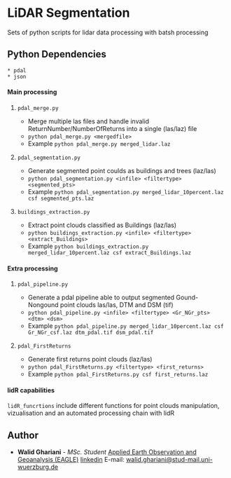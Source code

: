# LiDAR Segmentation

Sets of python scripts for lidar data processing with batsh processing 
## Python Dependencies
```
* pdal
* json 
```
#### Main processing 

1. `pdal_merge.py`
   * Merge multiple las files and handle invalid ReturnNumber/NumberOfReturns into a single (las/laz) file
   * `python pdal_merge.py <mergedfile>` 
   * Example `python pdal_merge.py merged_lidar.laz`

2. `pdal_segmentation.py`
   * Generate segmented point coulds as buildings and trees (laz/las)
   * `python pdal_segmentation.py <infile> <filtertype> <segmented_pts>` 
   * Example `python pdal_segmentation.py merged_lidar_10percent.laz csf segmented_pts.laz` 
 
3. `buildings_extraction.py`
   * Extract point clouds classified as Buildings (laz/las)
   * `python buildings_extraction.py <infile> <filtertype> <extract_Buildings>` 
   * Example `python buildings_extraction.py merged_lidar_10percent.laz csf extract_Buildings.laz` 


#### Extra processing 
1. `pdal_pipeline.py`
   * Generate a pdal pipeline able to output segmented Gound-Nongound point clouds las/las, DTM and DSM (tif)
   * `python pdal_pipeline.py <infile> <filtertype> <Gr_NGr_pts> <dtm> <dsm>` 
   * Example `python pdal_pipeline.py merged_lidar_10percent.laz csf Gr_NGr_csf.laz dtm_pdal.tif dsm_pdal.tif`

2. `pdal_FirstReturns`
   * Generate first returns point clouds (laz/las)
   * `python pdal_FirstReturns.py <filtertype> <first_returns>` 
   * Example `python pdal_FirstReturns.py csf first_returns.laz`

#### lidR capabilities
`lidR_funcrtions` include different functions for point clouds manipulation, vizualisation and an automated processing chain with lidR

## Author

* **Walid Ghariani** - *MSc. Student*  [Applied Earth Observation and Geoanalysis (EAGLE)](http://eagle-science.org/) [linkedin](https://www.linkedin.com/in/walid-ghariani-893365138/) E-mail: walid.ghariani@stud-mail.uni-wuerzburg.de
